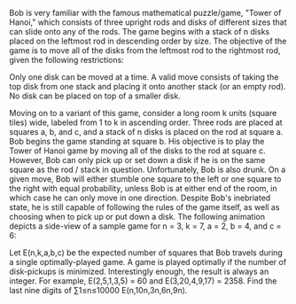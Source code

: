 
Bob is very familiar with the famous mathematical puzzle/game, "Tower of Hanoi," which consists of three upright rods and disks of different sizes that can slide onto any of the rods. The game begins with a stack of n disks placed on the leftmost rod in descending order by size. The objective of the game is to move all of the disks from the leftmost rod to the rightmost rod, given the following restrictions:

Only one disk can be moved at a time.
A valid move consists of taking the top disk from one stack and placing it onto another stack (or an empty rod).
No disk can be placed on top of a smaller disk.

Moving on to a variant of this game, consider a long room k units (square tiles) wide, labeled from 1 to k in ascending order. Three rods are placed at squares a, b, and c, and a stack of n disks is placed on the rod at square a.
Bob begins the game standing at square b. His objective is to play the Tower of Hanoi game by moving all of the disks to the rod at square c. However, Bob can only pick up or set down a disk if he is on the same square as the rod / stack in question.
Unfortunately, Bob is also drunk. On a given move, Bob will either stumble one square to the left or one square to the right with equal probability, unless Bob is at either end of the room, in which case he can only move in one direction. Despite Bob's inebriated state, he is still capable of following the rules of the game itself, as well as choosing when to pick up or put down a disk.
The following animation depicts a side-view of a sample game for n = 3, k = 7, a = 2, b = 4, and c = 6:

Let E(n,k,a,b,c) be the expected number of squares that Bob travels during a single optimally-played game. A game is played optimally if the number of disk-pickups is minimized.
Interestingly enough, the result is always an integer. For example, E(2,5,1,3,5) = 60 and E(3,20,4,9,17) = 2358.
Find the last nine digits of &#8721;1&#8804;n&#8804;10000 E(n,10n,3n,6n,9n).
